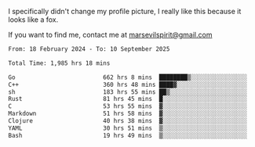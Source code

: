 I specifically didn't change my profile picture, I really like this because it looks like a fox.

If you want to find me, contact me at marsevilspirit@gmail.com

<!--START_SECTION:waka-->

```txt
From: 18 February 2024 - To: 10 September 2025

Total Time: 1,985 hrs 18 mins

Go                         662 hrs 8 mins  ████████▒░░░░░░░░░░░░░░░░   33.35 %
C++                        360 hrs 48 mins ████▓░░░░░░░░░░░░░░░░░░░░   18.17 %
sh                         183 hrs 55 mins ██▒░░░░░░░░░░░░░░░░░░░░░░   09.26 %
Rust                       81 hrs 45 mins  █░░░░░░░░░░░░░░░░░░░░░░░░   04.12 %
C                          53 hrs 55 mins  ▓░░░░░░░░░░░░░░░░░░░░░░░░   02.72 %
Markdown                   51 hrs 58 mins  ▓░░░░░░░░░░░░░░░░░░░░░░░░   02.62 %
Clojure                    40 hrs 38 mins  ▓░░░░░░░░░░░░░░░░░░░░░░░░   02.05 %
YAML                       30 hrs 51 mins  ▒░░░░░░░░░░░░░░░░░░░░░░░░   01.55 %
Bash                       19 hrs 49 mins  ▒░░░░░░░░░░░░░░░░░░░░░░░░   01.00 %
```

<!--END_SECTION:waka-->
